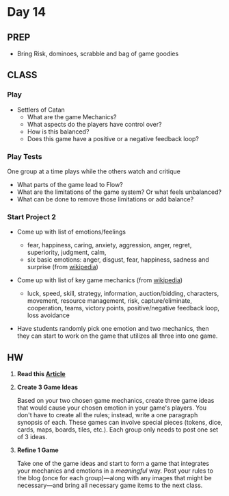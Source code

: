 Day 14
=======================================

PREP
---------------------------------------

- Bring Risk, dominoes, scrabble and bag of game goodies


CLASS
---------------------------------------

### Play
- Settlers of Catan
	- What are the game Mechanics?
	- What aspects do the players have control over?
	- How is this balanced?
	- Does this game have a positive or a negative feedback loop?

### Play Tests
One group at a time plays while the others watch and critique

- What parts of the game lead to Flow?
- What are the limitations of the game system? Or what feels unbalanced?
- What can be done to remove those limitations or add balance?


### Start Project 2

- Come up with list of emotions/feelings
	- fear, happiness, caring, anxiety, aggression, anger, regret, superiority, judgment, calm, 
	- six basic emotions: anger, disgust, fear, happiness, sadness and surprise (from [wikipedia](http://en.wikipedia.org/wiki/Emotion#Basic_emotions))

- Come up with list of key game mechanics (from [wikipedia](http://en.wikipedia.org/wiki/Game_mechanics#Combination_conditions))
	- luck, speed, skill, strategy, information, auction/bidding, characters, movement, resource management, risk, capture/eliminate, cooperation, teams, victory points, positive/negative feedback loop, loss avoidance


- Have students randomly pick one emotion and two mechanics, then they can start to work on the game that utilizes all three into one game.





HW
---------------------------------------


1. **Read this [Article](https://ericzimmerman.wordpress.com/2014/08/11/how-i-teach-game-design-lesson-2-broken-games-and-meaningful-play/)**


2. **Create 3 Game Ideas**

	Based on your two chosen game mechanics, create three game ideas that would cause your chosen emotion in your game's players. You don't have to create all the rules; instead, write a one paragraph synopsis of each. These games can involve special pieces (tokens, dice, cards, maps, boards, tiles, etc.). Each group only needs to post one set of 3 ideas.


3. **Refine 1 Game**

	Take one of the game ideas and start to form a game that integrates your mechanics and emotions in a *meaningful* way. Post your rules to the blog (once for each group)—along with any images that might be necessary—and bring all necessary game items to the next class.

	